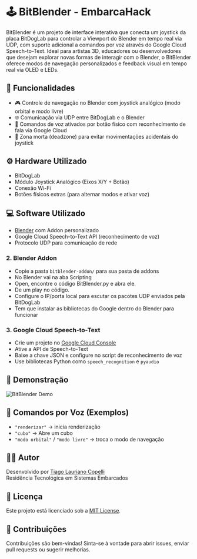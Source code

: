 # 🕹️ BitBlender - EmbarcaHack

BitBlender é um projeto de interface interativa que conecta um joystick da placa BitDogLab para controlar a Viewport do Blender em tempo real via UDP, com suporte adicional a comandos por voz através do Google Cloud Speech-to-Text.
Ideal para artistas 3D, educadores ou desenvolvedores que desejam explorar novas formas de interagir com o Blender, o BitBlender oferece modos de navegação personalizados e feedback visual em tempo real via OLED e LEDs.


## 🔧 Funcionalidades

- 🎮 Controle de navegação no Blender com joystick analógico (modo orbital e modo livre)
- 🌐 Comunicação via UDP entre BitDogLab e o Blender
- 🧠 Comandos de voz ativados por botão físico com reconhecimento de fala via Google Cloud
- 🛑 Zona morta (deadzone) para evitar movimentações acidentais do joystick

## ⚙️ Hardware Utilizado

- BitDogLab
- Módulo Joystick Analógico (Eixos X/Y + Botão)
- Conexão Wi-Fi
- Botões físicos extras (para alternar modos e ativar voz)

## 💻 Software Utilizado

- [Blender](https://www.blender.org/) com Addon personalizado
- Google Cloud Speech-to-Text API (reconhecimento de voz)
- Protocolo UDP para comunicação de rede

### 2. Blender Addon

- Copie a pasta `bitblender-addon/` para sua pasta de addons
- No Blender vai na aba Scripting 
- Open, encontre o código BitBlender.py e abra ele.
- De um play no código. 
- Configure o IP/porta local para escutar os pacotes UDP enviados pela BitDogLab
- Tem que instalar as bibliotecas do Google dentro do Blender para funcionar


### 3. Google Cloud Speech-to-Text

- Crie um projeto no [Google Cloud Console](https://console.cloud.google.com/)
- Ative a API de Speech-to-Text
- Baixe a chave JSON e configure no script de reconhecimento de voz
- Use bibliotecas Python como `speech_recognition` e `pyaudio`

## 🎥 Demonstração
![BitBlender Demo](demo.gif)


## 🧠 Comandos por Voz (Exemplos)
- `"renderizar"` → inicia renderização
- `"cubo"` → Abre um cubo
- `"modo orbital"` / `"modo livre"` → troca o modo de navegação

## 🙋‍♂️ Autor
Desenvolvido por [Tiago Lauriano Copelli](https://github.com/tiagocopelli)  
Residência Tecnológica em Sistemas Embarcados  

## 📜 Licença
Este projeto está licenciado sob a [MIT License](LICENSE).

## 🤝 Contribuições
Contribuições são bem-vindas! Sinta-se à vontade para abrir issues, enviar pull requests ou sugerir melhorias.
